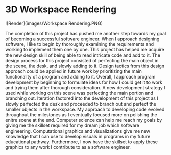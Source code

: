 # 3D Workspace Rendering

![Render](images/Workspace Rendering.PNG)

The completion of this project has pushed me another step towards my goal of becoming a successful software engineer. When I approach designing software, I like to begin by thoroughly examining the requirements and working to implement them one by one. This project has helped me acquire the new design skill of being able to read intricate code and add to it. The design process for this project consisted of perfecting the main object in the scene, the desk, and slowly adding to it. Design tactics from this design approach could be applied in future work by prioritizing the main functionality of a program and adding to it. Overall, I approach program development by beginning to formulate ideas for how I could get it to work and trying them after thorough consideration. A new development strategy I used while working on this scene was perfecting the main portion and branching out. Iteration factored into the development of this project as I slowly perfected the desk and proceeded to branch out and perfect the smaller objects in the workspace. My approach to developing code evolved throughout the milestones as I eventually focused more on polishing the enitre scene at the end. Computer science can help me reach my goals by giving me the skillset required for my dream job which software engineering. Computational graphics and visualizations give me new knowledge that I can use to develop visuals in programs in my future educational pathway. Furthermore, I now have the skillset to apply these graphics to any work I contribute to as a software engineer. 
